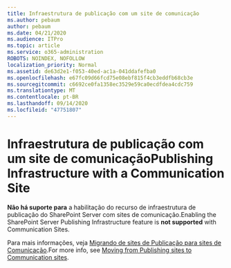 ```yaml
---
title: Infraestrutura de publicação com um site de comunicação
ms.author: pebaum
author: pebaum
ms.date: 04/21/2020
ms.audience: ITPro
ms.topic: article
ms.service: o365-administration
ROBOTS: NOINDEX, NOFOLLOW
localization_priority: Normal
ms.assetid: de63d2e1-f053-40ed-ac1a-041ddafefba0
ms.openlocfilehash: e67fc09d66fcd75e08ebf815f4cb3eddfb68cb3e
ms.sourcegitcommit: c6692ce0fa1358ec3529e59ca0ecdfdea4cdc759
ms.translationtype: MT
ms.contentlocale: pt-BR
ms.lasthandoff: 09/14/2020
ms.locfileid: "47751807"
---
```

# <a name="publishing-infrastructure-with-a-communication-site"></a><span data-ttu-id="9ece2-102">Infraestrutura de publicação com um site de comunicação</span><span class="sxs-lookup"><span data-stu-id="9ece2-102">Publishing Infrastructure with a Communication Site</span></span>


<span data-ttu-id="9ece2-103">**Não há suporte para** a habilitação do recurso de infraestrutura de publicação do SharePoint Server com sites de comunicação.</span><span class="sxs-lookup"><span data-stu-id="9ece2-103">Enabling the SharePoint Server Publishing Infrastructure feature is **not supported** with Communication Sites.</span></span> 
  
<span data-ttu-id="9ece2-104">Para mais informações, veja [Migrando de sites de Publicação para sites de Comunicação](https://docs.microsoft.com/sharepoint/publishing-sites-classic-to-modern-experience).</span><span class="sxs-lookup"><span data-stu-id="9ece2-104">For more info, see [Moving from Publishing sites to Communication sites](https://docs.microsoft.com/sharepoint/publishing-sites-classic-to-modern-experience).</span></span> 
  

